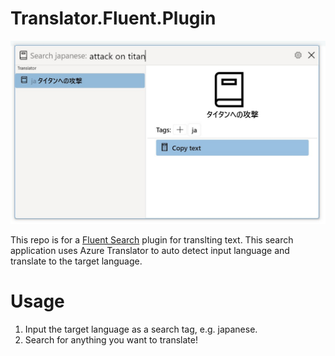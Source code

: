 # Translator.Fluent.Plugin

![alt text](translator_image.jpg "Title")

This repo is for a [Fluent Search](https://fluentsearch.net) plugin for translting text.
This search application uses Azure Translator to auto detect input language and translate to the target language.

# Usage

1. Input the target language as a search tag, e.g. japanese.
2. Search for anything you want to translate!

